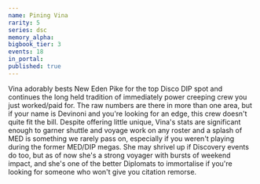 ```yaml
---
name: Pining Vina
rarity: 5
series: dsc
memory_alpha:
bigbook_tier: 3
events: 18
in_portal:
published: true
---
```


Vina adorably bests New Eden Pike for the top Disco DIP spot and continues the long held tradition of immediately power creeping crew you just worked/paid for. The raw numbers are there in more than one area, but if your name is Devinoni and you're looking for an edge, this crew doesn't quite fit the bill. Despite offering little unique, Vina's stats are significant enough to garner shuttle and voyage work on any roster and a splash of MED is something we rarely pass on, especially if you weren't playing during the former MED/DIP megas. She may shrivel up if Discovery events do too, but as of now she's a strong voyager with bursts of weekend impact, and she's one of the better Diplomats to immortalise if you're looking for someone who won't give you citation remorse.
